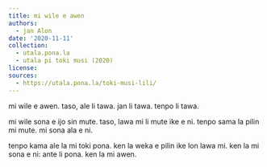 ```yaml
---
title: mi wile e awen
authors:
  - jan Alon
date: '2020-11-11'
collection:
  - utala.pona.la
  - utala pi toki musi (2020)
license:
sources:
  - https://utala.pona.la/toki-musi-lili/
---
```


mi wile e awen.
taso, ale li tawa.
jan li tawa.
tenpo li tawa.

mi wile sona e ijo sin mute.
taso, lawa mi li mute ike e ni.
tenpo sama la pilin mi mute.
mi sona ala e ni.

tenpo kama ale la mi toki pona.
ken la weka e pilin ike lon lawa mi.
ken la mi sona e ni: ante li pona.
ken la mi awen.
